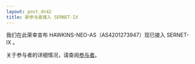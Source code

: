 ```yaml
---
layout: post_dn42
title: 新参与者接入 SERNET-IX
---
```

我们在此荣幸宣布 HAWKINS-NEO-AS（AS4201273947）现已接入 SERNET-IX 。

关于参与者的详细情况，请查阅[参与者](/Participants_cn.html)。